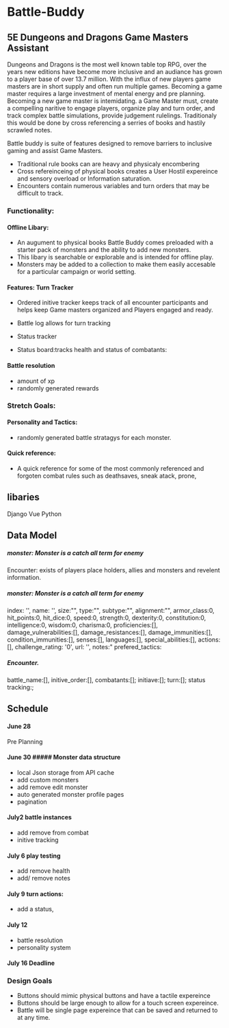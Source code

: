 # Battle-Buddy
## 5E Dungeons and Dragons Game Masters Assistant 

Dungeons and Dragons is the most well known table top RPG, over the years new editions have become more inclusive and an audiance has grown to a player base of over 13.7 million. With the influx of new players game masters are in short supply and often run multiple games. Becoming a game master requires a large investment of mental energy and pre planning. Becoming a new  game master is intemidating.  a Game Master must, create a compelling naritive to engage players,  organize play and turn order, and track complex battle simulations, provide judgement rulelings.
Traditionaly this would be done by cross referencing a serries of books and hastily scrawled notes.

Battle buddy is suite of features designed to remove barriers to inclusive gaming and assist Game Masters.  
- Traditional rule books can are heavy and physicaly encombering 
- Cross refereinceing of physical books creates a User Hostil expereince and sensory overload or Information saturation. 
- Encounters contain numerous variables and turn orders that may be difficult to track. 



### Functionality:


#### Offline Libary: 
- An augument to physical books Battle Buddy comes preloaded with a starter pack of monsters and the ability to add new monsters. 
- This libary is searchable or explorable and is intended for offline play. 
- Monsters may be added to a collection to make them easily accesable for a particular campaign or world setting.



#### Features: Turn Tracker
 - Ordered initive tracker keeps track of all encounter participants and helps keep Game masters organized and Players engaged and ready. 
- Battle log allows for turn tracking 
- Status tracker

- Status board:tracks health and status of combatants:


#### Battle resolution
- amount of xp 
- randomly generated rewards

### Stretch Goals:

#### Personality and Tactics:
- randomly generated battle stratagys for each monster. 

#### Quick reference:
- A quick reference for some of the most commonly referenced and forgoten combat rules such as deathsaves, sneak atack, prone, 


 
## libaries
 Django
 Vue
 Python
 
 
 
 
 ## Data Model


  ##### monster: Monster is a  catch all term for enemy 
  Encounter: exists of players place holders, allies and monsters and revelent information. 
  

  
 
##### monster: Monster is a  catch all term for enemy  
index: '',
name: '',
size:"",
type:"",
subtype:"",
alignment:"",
armor_class:0,
hit_points:0,
hit_dice:0,
speed:0,
strength:0,
dexterity:0,
constitution:0,
intelligence:0,
wisdom:0,
charisma:0,
proficiencies:[],
damage_vulnerabilities:[],
damage_resistances:[],
damage_immunities:[],
condition_immunities:[],
senses:[],
languages:[],
special_abilities:[],
actions:[],
challenge_rating: '0',
url: '', 
notes:"
prefered_tactics:

 
 
##### Encounter.
battle_name:[],
initive_order:[],
combatants:[];
initiave:[];
turn:[];
status tracking:;


  
 
 ## Schedule
 
 #### June 28 
 Pre Planning
 
 
 #### June 30 ##### Monster data structure
 - local Json storage from API cache
 - add custom monsters
 - add remove edit monster
- auto generated monster profile pages
 - pagination
 
 
 #### July2 battle instances
 - add remove from combat
 - initive tracking

 
 #### July 6 play testing
 - add remove health
 - add/ remove notes
 
 #### July 9 turn actions:
 - add a status,

####  July 12
- battle resolution 
- personality system

#### July 16 Deadline
 
 ### Design Goals
 
 - Buttons should mimic physical buttons and have a tactile expereince
 - Buttons should be large enough to allow for a touch screen expereince. 
 - Battle will be single page expereince that can be saved and returned to at any time. 
 
 
